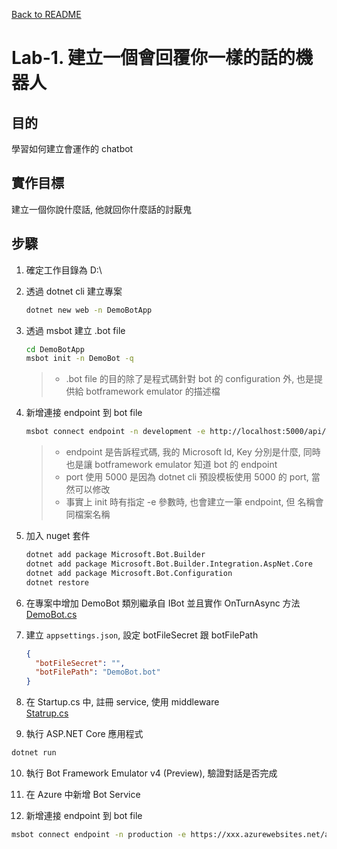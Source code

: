 [Back to README](README.md)

# Lab-1. 建立一個會回覆你一樣的話的機器人

## 目的
學習如何建立會運作的 chatbot

## 實作目標
建立一個你說什麼話, 他就回你什麼話的討厭鬼

## 步驟

1. 確定工作目錄為 D:\

2. 透過 dotnet cli 建立專案  
   ```sh
   dotnet new web -n DemoBotApp
   ```

3. 透過 msbot 建立 .bot file  
   ```sh
   cd DemoBotApp
   msbot init -n DemoBot -q
   ```

   > * .bot file 的目的除了是程式碼針對 bot 的 configuration 外, 也是提供給 botframework emulator 的描述檔

4. 新增連接 endpoint 到 bot file  
   ```sh
   msbot connect endpoint -n development -e http://localhost:5000/api/messages
   ```

   > * endpoint 是告訴程式碼, 我的 Microsoft Id, Key 分別是什麼, 同時也是讓 botframework emulator 知道 bot 的 endpoint  
   > * port 使用 5000 是因為 dotnet cli 預設模板使用 5000 的 port, 當然可以修改
   > * 事實上 init 時有指定 -e 參數時, 也會建立一筆 endpoint, 但 名稱會同檔案名稱

5. 加入 nuget 套件  
   ```sh
   dotnet add package Microsoft.Bot.Builder
   dotnet add package Microsoft.Bot.Builder.Integration.AspNet.Core
   dotnet add package Microsoft.Bot.Configuration
   dotnet restore
   ```

6. 在專案中增加 DemoBot 類別繼承自 IBot 並且實作 OnTurnAsync 方法  
   [DemoBot.cs](code/DemoBot.cs)

7. 建立 `appsettings.json`, 設定 botFileSecret 跟 botFilePath   
   ```json
   {
     "botFileSecret": "",
     "botFilePath": "DemoBot.bot"
   }
   ```

8. 在 Startup.cs 中, 註冊 service, 使用 middleware  
   [Statrup.cs](code/Statrup.cs)

9.  執行 ASP.NET Core 應用程式
   ```sh
   dotnet run
   ```

10. 執行 Bot Framework Emulator v4 (Preview), 驗證對話是否完成

11. 在 Azure 中新增 Bot Service

12. 新增連接 endpoint 到 bot file  
   ```sh
   msbot connect endpoint -n production -e https://xxx.azurewebsites.net/api/messages -a "appId" -p "appKey"
   ```
